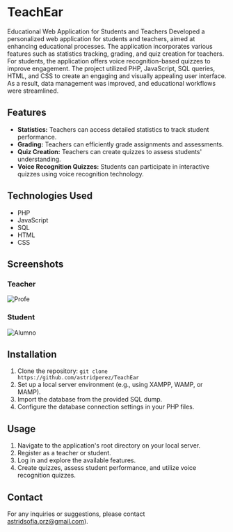 # TeachEar
Educational Web Application for Students and Teachers
Developed a personalized web application for students and teachers, aimed at enhancing educational processes. The application incorporates various features such as statistics tracking, grading, and quiz creation for teachers. For students, the application offers voice recognition-based quizzes to improve engagement. The project utilized PHP, JavaScript, SQL queries, HTML, and CSS to create an engaging and visually appealing user interface. As a result, data management was improved, and educational workflows were streamlined.

## Features

- **Statistics:** Teachers can access detailed statistics to track student performance.
- **Grading:** Teachers can efficiently grade assignments and assessments.
- **Quiz Creation:** Teachers can create quizzes to assess students' understanding.
- **Voice Recognition Quizzes:** Students can participate in interactive quizzes using voice recognition technology.

## Technologies Used

- PHP
- JavaScript
- SQL
- HTML
- CSS

## Screenshots
### Teacher

![Profe](https://github.com/astridperez/TeachEar/assets/101608353/ccb9d2ec-7743-4f6a-91c4-313b7ebfb8a4)


### Student

![Alumno](https://github.com/astridperez/TeachEar/assets/101608353/b49aa852-8e65-47f7-913d-670866771e02)


## Installation

1. Clone the repository: `git clone https://github.com/astridperez/TeachEar`
2. Set up a local server environment (e.g., using XAMPP, WAMP, or MAMP).
3. Import the database from the provided SQL dump.
4. Configure the database connection settings in your PHP files.

## Usage

1. Navigate to the application's root directory on your local server.
2. Register as a teacher or student.
3. Log in and explore the available features.
4. Create quizzes, assess student performance, and utilize voice recognition quizzes.

## Contact

For any inquiries or suggestions, please contact astridsofia.prz@gmail.com).

